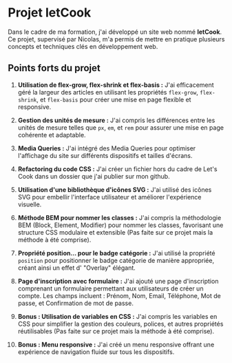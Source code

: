 # Projet letCook

Dans le cadre de ma formation, j'ai développé un site web nommé **letCook**. Ce projet, supervisé par Nicolas, m'a permis de mettre en pratique plusieurs concepts et techniques clés en développement web.

## Points forts du projet

1. **Utilisation de flex-grow, flex-shrink et flex-basis :**
   J'ai efficacement géré la largeur des articles en utilisant les propriétés `flex-grow`, `flex-shrink`, et `flex-basis` pour créer une mise en page flexible et responsive.

2. **Gestion des unités de mesure :**
   J'ai compris les différences entre les unités de mesure telles que `px`, `em`, et `rem` pour assurer une mise en page cohérente et adaptable.

3. **Media Queries :**
   J'ai intégré des Media Queries pour optimiser l'affichage du site sur différents dispositifs et tailles d'écrans.

4. **Refactoring du code CSS :**
   J'ai créer un fichier hors du cadre de Let's Cook dans un dossier que j'ai publier sur mon github.

5. **Utilisation d'une bibliothèque d'icônes SVG :**
   J'ai utilisé des icônes SVG pour embellir l'interface utilisateur et améliorer l'expérience visuelle.

6. **Méthode BEM pour nommer les classes :**
   J'ai compris la méthodologie BEM (Block, Element, Modifier) pour nommer les classes, favorisant une structure CSS modulaire et extensible (Pas faite sur ce projet mais la méthode à été comprise).

7. **Propriété position... pour le badge catégorie :**
   J'ai utilisé la propriété `position` pour positionner le badge catégorie de manière appropriée, créant ainsi un effet d' "Overlay" élégant.

8. **Page d'inscription avec formulaire :**
   J'ai ajouté une page d'inscription comprenant un formulaire permettant aux utilisateurs de créer un compte. Les champs incluent : Prénom, Nom, Email, Téléphone, Mot de passe, et Confirmation de mot de passe.

9. **Bonus : Utilisation de variables en CSS :**
   J'ai compris les variables en CSS pour simplifier la gestion des couleurs, polices, et autres propriétés réutilisables (Pas faite sur ce projet mais la méthode à été comprise).

10. **Bonus : Menu responsive :**
    J'ai créé un menu responsive offrant une expérience de navigation fluide sur tous les dispositifs.


